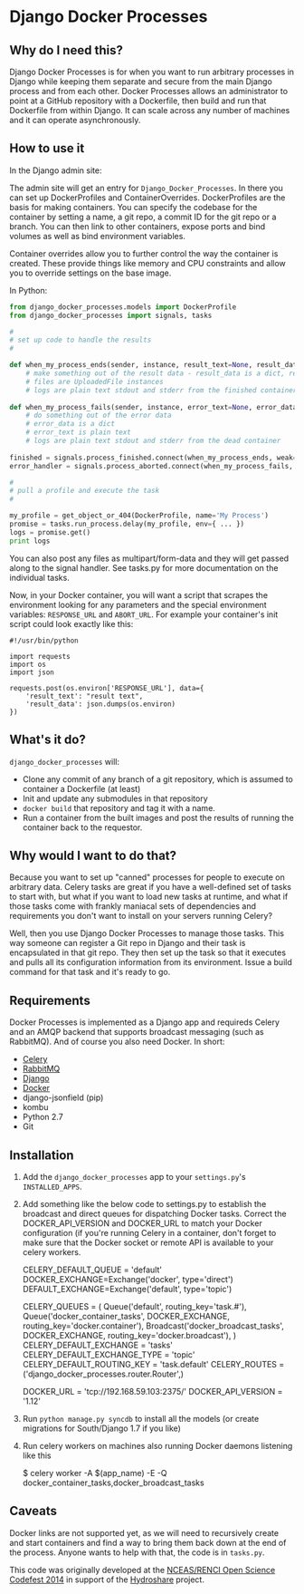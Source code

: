 # Django Docker Processes 

## Why do I need this?

Django Docker Processes is for when you want to run arbitrary processes in Django while keeping them separate and secure from the main Django process and from each other. Docker Processes allows an administrator to point at a GitHub repository with a Dockerfile, then build and run that Dockerfile from within Django.  It can scale across any number of machines and it can operate asynchronously.  

## How to use it

In the Django admin site:

The admin site will get an entry for `Django_Docker_Processes`.  In there you can set up DockerProfiles and ContainerOverrides.  DockerProfiles are the basis for making containers.  You can specify the codebase for the container by setting a name, a git repo, a commit ID for the git repo or a branch.  You can then link to other containers, expose ports and bind volumes as well as bind environment variables.  

Container overrides allow you to further control the way the container is created.  These provide things like memory and CPU constraints and allow you to override settings on the base image.  

In Python:

```python
from django_docker_processes.models import DockerProfile
from django_docker_processes import signals, tasks

#
# set up code to handle the results
#

def when_my_process_ends(sender, instance, result_text=None, result_data=None, files, logs):
    # make something out of the result data - result_data is a dict, result_text is plaintext
    # files are UploadedFile instances
    # logs are plain text stdout and stderr from the finished container
    
def when_my_process_fails(sender, instance, error_text=None, error_data=None, logs):
    # do something out of the error data
    # error_data is a dict
    # error_text is plain text
    # logs are plain text stdout and stderr from the dead container
    
finished = signals.process_finished.connect(when_my_process_ends, weak=False)
error_handler = signals.process_aborted.connect(when_my_process_fails, weak=False)

#
# pull a profile and execute the task
# 

my_profile = get_object_or_404(DockerProfile, name='My Process')
promise = tasks.run_process.delay(my_profile, env={ ... })
logs = promise.get()
print logs
```

You can also post any files as multipart/form-data and they will get passed along to the signal handler.  See tasks.py for more documentation on the individual tasks.

Now, in your Docker container, you will want a script that scrapes the environment looking for any parameters and the special environment variables: `RESPONSE_URL` and `ABORT_URL`.  For example your container's init script could look exactly like this:

    #!/usr/bin/python
    
    import requests
    import os
    import json
    
    requests.post(os.environ['RESPONSE_URL'], data={ 
        'result_text': "result text",
        'result_data': json.dumps(os.environ)
    })
    


## What's it do?

`django_docker_processes` will:

* Clone any commit of any branch of a git repository, which is assumed to container a Dockerfile (at least)
* Init and update any submodules in that repository
* `docker build` that repository and tag it with a name.
* Run a container from the built images and post the results of running the container back to the requestor.

## Why would I want to do that?

Because you want to set up "canned" processes for people to execute on arbitrary data. Celery tasks are great if you have a well-defined set of tasks to start with, but what if you want to load new tasks at runtime, and what if those tasks come with frankly maniacal sets of dependencies and requirements you don't want to install on your servers running Celery?  

Well, then you use Django Docker Processes to manage those tasks.  This way someone can register a Git repo in Django and their task is encapsulated in that git repo.  They then set up the task so that it executes and pulls all its configuration information from its environment.  Issue a build command for that task and it's ready to go.  

## Requirements

Docker Processes is implemented as a Django app and requireds Celery and an AMQP backend that supports broadcast messaging (such as RabbitMQ). And of course you also need Docker. In short:

* [Celery](http://www.celeryproject.org)
* [RabbitMQ](http://www.rabbitmq.com)
* [Django](http://www.djangoproject.com)
* [Docker](http://www.docker.io)
* django-jsonfield (pip)
* kombu
* Python 2.7
* Git

## Installation

1) Add the `django_docker_processes` app to your `settings.py`'s `INSTALLED_APPS`.  

2) Add something like the below code to settings.py to establish the broadcast and direct queues for dispatching Docker tasks.  Correct the DOCKER_API_VERSION and DOCKER_URL to match your Docker configuration (if you're running Celery in a container, don't forget to make sure that the Docker socket or remote API is available to your celery workers.

    CELERY_DEFAULT_QUEUE = 'default'
    DOCKER_EXCHANGE=Exchange('docker', type='direct')
    DEFAULT_EXCHANGE=Exchange('default', type='topic')
    
    CELERY_QUEUES = (
        Queue('default', routing_key='task.#'),
        Queue('docker_container_tasks', DOCKER_EXCHANGE, routing_key='docker.container'),
        Broadcast('docker_broadcast_tasks', DOCKER_EXCHANGE, routing_key='docker.broadcast'),
    )
    CELERY_DEFAULT_EXCHANGE = 'tasks'
    CELERY_DEFAULT_EXCHANGE_TYPE = 'topic'
    CELERY_DEFAULT_ROUTING_KEY = 'task.default'
    CELERY_ROUTES = ('django_docker_processes.router.Router',)
    
    DOCKER_URL = 'tcp://192.168.59.103:2375/'
    DOCKER_API_VERSION = '1.12'

3) Run `python manage.py syncdb` to install all the models (or create migrations for South/Django 1.7 if you like)

4) Run celery workers on machines also running Docker daemons listening like this

    $ celery worker -A $(app_name) -E -Q docker_container_tasks,docker_broadcast_tasks

## Caveats

Docker links are not supported yet, as we will need to recursively create and start containers and find a way to bring them back down at the end of the process.  Anyone wants to help with that, the code is in `tasks.py`.  

This code was originally developed at the [NCEAS/RENCI Open Science Codefest 2014](http://nceas.github.io/open-science-codefest/) in support of the [Hydroshare](https://github.com/hydroshare) project.  
